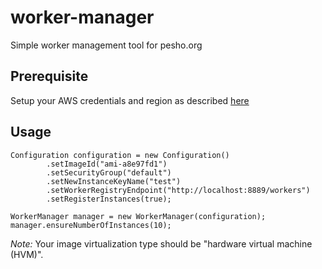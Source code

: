 # worker-manager
Simple worker management tool for pesho.org

## Prerequisite
Setup your AWS credentials and region as described [here](https://docs.aws.amazon.com/sdk-for-java/v1/developer-guide/setup-credentials.html)

## Usage
```
Configuration configuration = new Configuration()
		.setImageId("ami-a8e97fd1")
		.setSecurityGroup("default")
		.setNewInstanceKeyName("test")
		.setWorkerRegistryEndpoint("http://localhost:8889/workers")
		.setRegisterInstances(true);

WorkerManager manager = new WorkerManager(configuration);
manager.ensureNumberOfInstances(10);
```

*Note:* Your image virtualization type should be "hardware virtual machine (HVM)".
